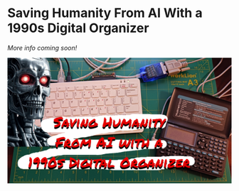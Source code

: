 # Saving Humanity From AI With a 1990s Digital Organizer

*More info coming soon!*

![](https://raw.githubusercontent.com/nickbild/rolodex/refs/heads/main/media/logo.jpg)

